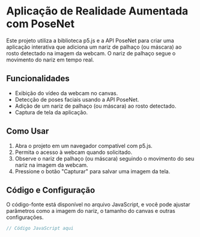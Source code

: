 # Aplicação de Realidade Aumentada com PoseNet

Este projeto utiliza a biblioteca p5.js e a API PoseNet para criar uma aplicação interativa que adiciona um nariz de palhaço (ou máscara) ao rosto detectado na imagem da webcam. O nariz de palhaço segue o movimento do nariz em tempo real.

## Funcionalidades

- Exibição do vídeo da webcam no canvas.
- Detecção de poses faciais usando a API PoseNet.
- Adição de um nariz de palhaço (ou máscara) ao rosto detectado.
- Captura de tela da aplicação.

## Como Usar

1. Abra o projeto em um navegador compatível com p5.js.
2. Permita o acesso à webcam quando solicitado.
3. Observe o nariz de palhaço (ou máscara) seguindo o movimento do seu nariz na imagem da webcam.
4. Pressione o botão "Capturar" para salvar uma imagem da tela.

## Código e Configuração

O código-fonte está disponível no arquivo JavaScript, e você pode ajustar parâmetros como a imagem do nariz, o tamanho do canvas e outras configurações.

```javascript
// Código JavaScript aqui
